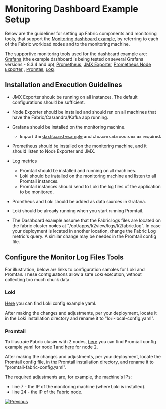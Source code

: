 # Monitoring Dashboard Example Setup

Below are the guidelines for setting up Fabric components and monitoring tools, that support the [Monitoring dashboard example](/articles/21_Fabric_troubleshooting/04_monitoring_dashboard_example.md), by referring to each of the Fabric workload nodes and to the monitoring machine.

The supportive monitoring tools used for the dashboard example are: [Grafana](https://grafana.com/) (the example dashboard is being tested on several Grafana versions - 8.3.4 and up), [Prometheus](https://prometheus.io/), [JMX Exporter](https://github.com/prometheus/jmx_exporter), [Prometheus Node Exporter](https://prometheus.io/docs/guides/node-exporter/) , [Promtail](https://grafana.com/docs/loki/latest/clients/promtail), [Loki](https://grafana.com/docs/loki/).

## Installation and Execution Guidelines

- JMX Exporter should be running on all instances. The default configurations should be sufficient.
- Node Exporter should be installed and should run on all machines that have the Fabric/Cassandra/Kafka app running.
- Grafana should be installed on the monitoring machine.
  - Import the [dashboard example](/articles/21_Fabric_troubleshooting/resources/grafana_fabric_all_base_reference.json) and choose data sources as required.

- Prometheus should be installed on the monitoring machine, and it should listen to Node Exporter and JMX.
- Log metrics 

  - Promtail should be installed and running on all machines.
  - Loki should be installed on the monitoring machine and listen to all Promtail instances.
  - Promtail instances should send to Loki the log files of the application to be monitored.
- Promtheus and Loki should be added as data sources in Grafana.
- Loki should be already running when you start running Promtail.
- The Dashboard example assume that the Fabric logs files are located on the fabric cluster nodes at "/opt/apps/k2view/logs/k2fabric.log". In case your deployment is located in another location, change the Fabric Log metric's query. A similar change may be needed in the Promtail config file.

## Configure the Monitor Log Files Tools

For illustration, below are links to configuration samples for Loki and Promtail. These configurations allow a safe Loki execution, without collecting too much chunk data. 

### Loki 

[Here](/articles/21_Fabric_troubleshooting/resources/loki-local-config-example.yaml) you can find Loki config example yaml.

After making the changes and adjustments, per your deployment, locate it in the Loki installation directory and rename it to "loki-local-config.yaml".

### Promtail 

To illustrate Fabric cluster with 2 nodes, [here](/articles/21_Fabric_troubleshooting/resources/promtail-config-example-fabric1.yaml) you can find Promtail config example yaml for node 1 and [here](/articles/21_Fabric_troubleshooting/resources/promtail-config-example-fabric1.yaml) for node 2.

After making the changes and adjustments, per your deployment, locate the Promtail config file, in the Promtail installation directory, and rename it to "promtail-fabric-config.yaml".

The required adjustments are, for example, the machine's IPs:

* line 7 - the IP of the monitoring machine (where Loki is installed).
* line 24 - the IP of the Fabric node.



[![Previous](/articles/images/Previous.png)](/articles/21_Fabric_troubleshooting/04_monitoring_dashboard_example.md)
